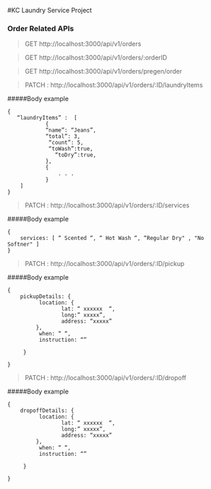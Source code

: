 #KC Laundry Service Project


### Order Related APIs

> GET http://localhost:3000/api/v1/orders

> GET http://localhost:3000/api/v1/orders/:orderID

> GET http://localhost:3000/api/v1/orders/pregen/order

> PATCH : http://localhost:3000/api/v1/orders/:ID/laundryItems

#####Body example

```
{
   “laundryItems” :  [
            {
            “name”: “Jeans”,
            “total”: 3,
             “count”: 5,
             “toWash”:true,
               “toDry”:true,
            },
            {
                . . .
            }
    ]
}

```

> PATCH : http://localhost:3000/api/v1/orders/:ID/services

#####Body example

```
{
    services: [ “ Scented “, “ Hot Wash “, “Regular Dry" , "No Softner" ]
}
```

> PATCH : http://localhost:3000/api/v1/orders/:ID/pickup


#####Body example

```
{
    pickupDetails: {
          location: {
                 lat: “ xxxxxx  “,
                 long:” xxxxx”,
                 address: “xxxxx”
         },
          when: “ “,
          instruction: “”

     }

}
```

> PATCH : http://localhost:3000/api/v1/orders/:ID/dropoff


#####Body example

```
{
    dropoffDetails: {
          location: {
                 lat: “ xxxxxx  “,
                 long:” xxxxx”,
                 address: “xxxxx”
         },
          when: “ “,
          instruction: “”

     }

}
```